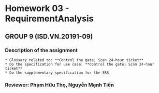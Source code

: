 # Homework 03 - RequirementAnalysis #
## GROUP 9 (ISD.VN.20191-09) ##

### Description of the assignment ### 
    * Glossary related to: **Control the gate; Scan 24-hour ticket**
    * Do the specification for use case: **Control the gate; Scan 24-hour ticket**
    * Do the supplementary specification for the SRS

### Reviewer: **Phạm Hữu Thọ, Nguyễn Mạnh Tiến**  ###



